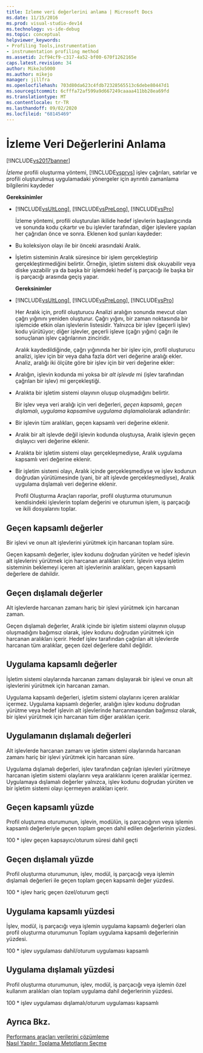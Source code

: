 ```yaml
---
title: Izleme veri değerlerini anlama | Microsoft Docs
ms.date: 11/15/2016
ms.prod: visual-studio-dev14
ms.technology: vs-ide-debug
ms.topic: conceptual
helpviewer_keywords:
- Profiling Tools,instrumentation
- instrumentation profiling method
ms.assetid: 2cf94cf9-c317-4a52-bf00-670f1262165e
caps.latest.revision: 34
author: MikeJo5000
ms.author: mikejo
manager: jillfra
ms.openlocfilehash: 703d80da623c4fdb72328565513c6debe80447d1
ms.sourcegitcommit: 6cfffa72af599a9d667249caaaa411bb28ea69fd
ms.translationtype: MT
ms.contentlocale: tr-TR
ms.lasthandoff: 09/02/2020
ms.locfileid: "68145469"
---
```

# <a name="understanding-instrumentation-data-values"></a>İzleme Veri Değerlerini Anlama
[!INCLUDE[vs2017banner](../includes/vs2017banner.md)]

*İzleme* profili oluşturma yöntemi, [!INCLUDE[vsprvs](../includes/vsprvs-md.md)] işlev çağrıları, satırlar ve profili oluşturulmuş uygulamadaki yönergeler için ayrıntılı zamanlama bilgilerini kaydeder  
  
 **Gereksinimler**  
  
- [!INCLUDE[vsUltLong](../includes/vsultlong-md.md)], [!INCLUDE[vsPreLong](../includes/vsprelong-md.md)], [!INCLUDE[vsPro](../includes/vspro-md.md)]  
  
  İzleme yöntemi, profili oluşturulan ikilide hedef işlevlerin başlangıcında ve sonunda kodu çıkartır ve bu işlevler tarafından, diğer işlevlere yapılan her çağrıdan önce ve sonra. Eklenen kod şunları kaydeder:  
  
- Bu koleksiyon olayı ile bir önceki arasındaki Aralık.  
  
- İşletim sisteminin Aralık süresince bir işlem gerçekleştirip gerçekleştirmediğini belirtir. Örneğin, işletim sistemi disk okuyabilir veya diske yazabilir ya da başka bir işlemdeki hedef iş parçacığı ile başka bir iş parçacığı arasında geçiş yapar.  
  
  **Gereksinimler**  
  
- [!INCLUDE[vsUltLong](../includes/vsultlong-md.md)], [!INCLUDE[vsPreLong](../includes/vsprelong-md.md)], [!INCLUDE[vsPro](../includes/vspro-md.md)]  
  
  Her Aralık için, profil oluşturucu Analizi aralığın sonunda mevcut olan çağrı yığınını yeniden oluşturur. Çağrı yığını, bir zaman noktasında bir işlemcide etkin olan işlevlerin listesidir. Yalnızca bir işlev (geçerli işlev) kodu yürütüyor; diğer işlevler, geçerli işleve (çağrı yığını) çağrı ile sonuçlanan işlev çağrılarının zinciridir.  
  
  Aralık kaydedildiğinde, çağrı yığınında her bir işlev için, profil oluşturucu analizi, işlev için bir veya daha fazla dört veri değerine aralığı ekler. Analiz, aralığı iki ölçüte göre bir işlev için bir veri değerine ekler:  
  
- Aralığın, işlevin kodunda mi yoksa bir *alt işlevde* mi (işlev tarafından çağrılan bir işlev) mi gerçekleştiği.  
  
- Aralıkta bir işletim sistemi olayının oluşup oluşmadığını belirtir.  
  
  Bir işlev veya veri aralığı için veri değerleri, *geçen kapsamlı*, *geçen dışlamalı*, *uygulama kapsamlı*ve *uygulama dışlamalı*olarak adlandırılır:  
  
- Bir işlevin tüm aralıkları, geçen kapsamlı veri değerine eklenir.  
  
- Aralık bir alt işlevde değil işlevin kodunda oluştuysa, Aralık işlevin geçen dışlayıcı veri değerine eklenir.  
  
- Aralıkta bir işletim sistemi olayı gerçekleşmediyse, Aralık uygulama kapsamlı veri değerine eklenir.  
  
- Bir işletim sistemi olayı, Aralık içinde gerçekleşmediyse ve işlev kodunun doğrudan yürütümesinde (yani, bir alt işlevde gerçekleşmediyse), Aralık uygulama dışlamalı veri değerine eklenir.  
  
  Profil Oluşturma Araçları raporlar, profil oluşturma oturumunun kendisindeki işlevlerin toplam değerini ve oturumun işlem, iş parçacığı ve ikili dosyalarını toplar.  
  
## <a name="elapsed-inclusive-values"></a>Geçen kapsamlı değerler  
 Bir işlevi ve onun alt işlevlerini yürütmek için harcanan toplam süre.  
  
 Geçen kapsamlı değerler, işlev kodunu doğrudan yürüten ve hedef işlevin alt işlevlerini yürütmek için harcanan aralıkları içerir. İşlevin veya işletim sisteminin beklemeyi içeren alt işlevlerinin aralıkları, geçen kapsamlı değerlere de dahildir.  
  
## <a name="elapsed-exclusive-values"></a>Geçen dışlamalı değerler  
 Alt işlevlerde harcanan zamanı hariç bir işlevi yürütmek için harcanan zaman.  
  
 Geçen dışlamalı değerler, Aralık içinde bir işletim sistemi olayının oluşup oluşmadığını bağımsız olarak, işlev kodunu doğrudan yürütmek için harcanan aralıkları içerir. Hedef işlev tarafından çağrılan alt işlevlerde harcanan tüm aralıklar, geçen özel değerlere dahil değildir.  
  
## <a name="application-inclusive-values"></a>Uygulama kapsamlı değerler  
 İşletim sistemi olaylarında harcanan zamanı dışlayarak bir işlevi ve onun alt işlevlerini yürütmek için harcanan zaman.  
  
 Uygulama kapsamlı değerleri, işletim sistemi olaylarını içeren aralıklar içermez. Uygulama kapsamlı değerler, aralığın işlev kodunu doğrudan yürütme veya hedef işlevin alt işlevlerinde harcanmasından bağımsız olarak, bir işlevi yürütmek için harcanan tüm diğer aralıkları içerir.  
  
## <a name="application-exclusive-values"></a>Uygulamanın dışlamalı değerleri  
 Alt işlevlerde harcanan zamanı ve işletim sistemi olaylarında harcanan zamanı hariç bir işlevi yürütmek için harcanan süre.  
  
 Uygulama dışlamalı değerleri, işlev tarafından çağrılan işlevleri yürütmeye harcanan işletim sistemi olaylarını veya aralıklarını içeren aralıklar içermez. Uygulamaya dışlamalı değerler yalnızca, işlev kodunu doğrudan yürüten ve bir işletim sistemi olayı içermeyen aralıkları içerir.  
  
## <a name="elapsed-inclusive-percent"></a>Geçen kapsamlı yüzde  
 Profil oluşturma oturumunun, işlevin, modülün, iş parçacığının veya işlemin kapsamlı değerleriyle geçen toplam geçen dahil edilen değerlerinin yüzdesi.  
  
 100 * işlev geçen kapsayıcı/oturum süresi dahil geçti  
  
## <a name="elapsed-exclusive-percent"></a>Geçen dışlamalı yüzde  
 Profil oluşturma oturumunun, işlev, modül, iş parçacığı veya işlemin dışlamalı değerleri ile geçen toplam geçen kapsamlı değer yüzdesi.  
  
 100 * işlev hariç geçen özel/oturum geçti  
  
## <a name="application-inclusive-percent"></a>Uygulama kapsamlı yüzdesi  
 İşlev, modül, iş parçacığı veya işlemin uygulama kapsamlı değerleri olan profil oluşturma oturumunun Toplam uygulama kapsamlı değerlerinin yüzdesi.  
  
 100 * işlev uygulaması dahil/oturum uygulaması kapsamlı  
  
## <a name="application-exclusive-percent"></a>Uygulama dışlamalı yüzdesi  
 Profil oluşturma oturumunun, işlev, modül, iş parçacığı veya işlemin özel kullanım aralıkları olan toplam uygulama dahil değerlerinin yüzdesi.  
  
 100 * işlev uygulaması dışlamalı/oturum uygulaması kapsamlı  
  
## <a name="see-also"></a>Ayrıca Bkz.  
 [Performans araçları verilerini çözümleme](../profiling/analyzing-performance-tools-data.md)   
 [Nasıl Yapılır: Toplama Metotlarını Seçme](../profiling/how-to-choose-collection-methods.md)
